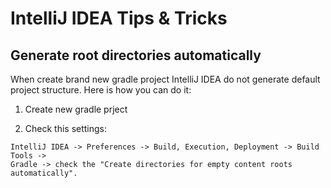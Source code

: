 # IntelliJ IDEA Tips & Tricks

## Generate root directories automatically

When create brand new gradle project IntelliJ IDEA do not generate default project structure.
Here is how you can do it:

1. Create new gradle prject

2. Check this settings:
```
IntelliJ IDEA -> Preferences -> Build, Execution, Deployment -> Build Tools ->
Gradle -> check the "Create directories for empty content roots automatically".
```
